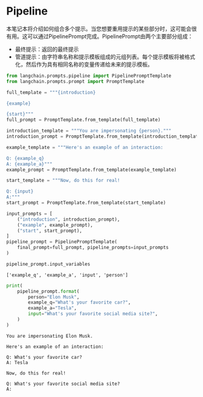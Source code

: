 # Pipeline

本笔记本将介绍如何组合多个提示。当您想要重用提示的某些部分时，这可能会很有用。这可以通过PipelinePrompt完成。PipelinePrompt由两个主要部分组成：

- 最终提示：返回的最终提示
- 管道提示：由字符串名称和提示模板组成的元组列表。每个提示模板将被格式化，然后作为具有相同名称的变量传递给未来的提示模板。

```python
from langchain.prompts.pipeline import PipelinePromptTemplate
from langchain.prompts.prompt import PromptTemplate
```



```python
full_template = """{introduction}

{example}

{start}"""
full_prompt = PromptTemplate.from_template(full_template)
```



```python
introduction_template = """You are impersonating {person}."""
introduction_prompt = PromptTemplate.from_template(introduction_template)
```



```python
example_template = """Here's an example of an interaction:

Q: {example_q}
A: {example_a}"""
example_prompt = PromptTemplate.from_template(example_template)
```



```python
start_template = """Now, do this for real!

Q: {input}
A:"""
start_prompt = PromptTemplate.from_template(start_template)
```



```python
input_prompts = [
    ("introduction", introduction_prompt),
    ("example", example_prompt),
    ("start", start_prompt),
]
pipeline_prompt = PipelinePromptTemplate(
    final_prompt=full_prompt, pipeline_prompts=input_prompts
)
```



```python
pipeline_prompt.input_variables
```



```text
['example_q', 'example_a', 'input', 'person']
```



```python
print(
    pipeline_prompt.format(
        person="Elon Musk",
        example_q="What's your favorite car?",
        example_a="Tesla",
        input="What's your favorite social media site?",
    )
)
```



```text
You are impersonating Elon Musk.

Here's an example of an interaction:

Q: What's your favorite car?
A: Tesla

Now, do this for real!

Q: What's your favorite social media site?
A:
```
